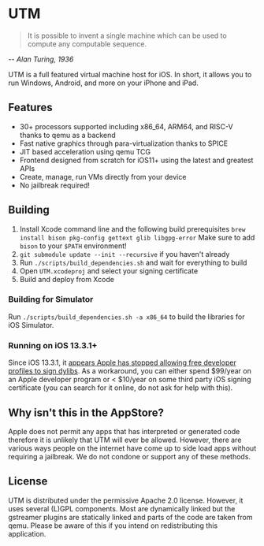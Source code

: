 #  UTM

> It is possible to invent a single machine which can be used to compute any computable sequence.

-- <cite>Alan Turing, 1936</cite>

UTM is a full featured virtual machine host for iOS. In short, it allows you to run Windows, Android, and more on your iPhone and iPad.

## Features

* 30+ processors supported including x86_64, ARM64, and RISC-V thanks to qemu as a backend
* Fast native graphics through para-virtualization thanks to SPICE
* JIT based acceleration using qemu TCG
* Frontend designed from scratch for iOS11+ using the latest and greatest APIs
* Create, manage, run VMs directly from your device
* No jailbreak required!

## Building

1. Install Xcode command line and the following build prerequisites
    `brew install bison pkg-config gettext glib libgpg-error`
   Make sure to add `bison` to your `$PATH` environment!
2. `git submodule update --init --recursive` if you haven't already
3. Run `./scripts/build_dependencies.sh` and wait for everything to build
4. Open `UTM.xcodeproj` and select your signing certificate
5. Build and deploy from Xcode

### Building for Simulator

Run `./scripts/build_dependencies.sh -a x86_64` to build the libraries for iOS Simulator.

### Running on iOS 13.3.1+

Since iOS 13.3.1, it [appears Apple has stopped allowing free developer profiles to sign dylibs](https://github.com/flutter/flutter/issues/49504#issuecomment-581090664). As a workaround, you can either spend $99/year on an Apple developer program or < $10/year on some third party iOS signing certificate (you can search for it online, do not ask for help with this).

## Why isn't this in the AppStore?

Apple does not permit any apps that has interpreted or generated code therefore it is unlikely that UTM will ever be allowed. However, there are various ways people on the internet have come up to side load apps without requiring a jailbreak. We do not condone or support any of these methods.

## License

UTM is distributed under the permissive Apache 2.0 license. However, it uses several (L)GPL components. Most are dynamically linked but the gstreamer plugins are statically linked and parts of the code are taken from qemu. Please be aware of this if you intend on redistributing this application.
